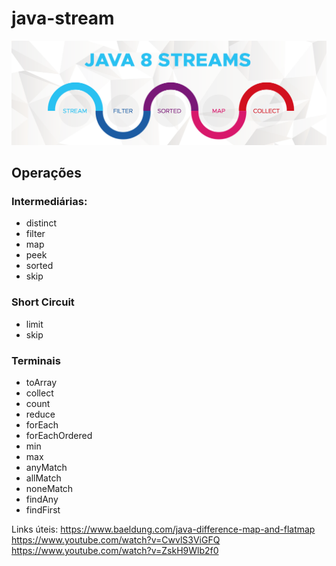 # java-stream
![java8streams-13780581.png](java8streams-13780581.png)
## Operações

### Intermediárias:

- distinct
- filter
- map
- peek
- sorted
- skip

### Short Circuit

- limit
- skip

### Terminais

- toArray
- collect
- count
- reduce
- forEach
- forEachOrdered
- min
- max
- anyMatch
- allMatch
- noneMatch
- findAny
- findFirst

Links úteis:
https://www.baeldung.com/java-difference-map-and-flatmap
https://www.youtube.com/watch?v=CwvlS3ViGFQ
https://www.youtube.com/watch?v=ZskH9Wlb2f0